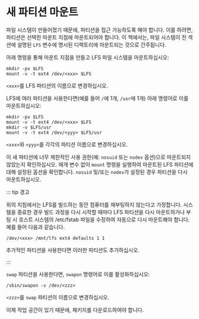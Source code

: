 # 새 파티션 마운트

파일 시스템이 만들어졌기 때문에, 파티션을 접근 가능하도록 해야 합니다. 이를 하려면, 파티션은 선택한 마운트 지점에 마운트되어야 합니다. 이 책에서는, 파일 시스템이 전 섹션에 설명된 `LFS` 변수에 명시된 디렉토리에 마운트되는 것으로 간주됩니다.

아래 명령을 통해 마운트 지점을 만들고 LFS 파일 시스템을 마운트하십시오:
```
mkdir -pv $LFS
mount -v -t ext4 /dev/<xxx> $LFS
```

`<xxx>`를 LFS 파티션의 이름으로 변경하십시오.

LFS에 여러 파티션을 사용한다면(예를 들어 `/`에 1개, `/usr`에 1개) 아래 명령어로 이를 마운트하십시오:
```
mkdir -pv $LFS
mount -v -t ext4 /dev/<xxx> $LFS
mkdir -v $LFS/usr
mount -v -t ext4 /dev/<yyy> $LFS/usr
```

`<xxx>`와 `<yyy>`를 각각의 파티션 이름으로 변경하십시오.

이 새 파티션에 너무 제한적인 사용 권한(예: `nosuid` 또는 `nodev` 옵션)으로 마운트되지 않았는지 확인하십시오. 매개 변수 없이 `mount` 명령을 실행하여 마운트된 LFS 파티션에 대해 설정된 옵션을 확인합니다. `nosuid` 및/또는 `nodev`가 설정된 경우 파티션을 다시 마운트하십시오.

::: tip 경고

위의 지침에서는 LFS를 빌드하는 동안 컴퓨터를 재부팅하지 않는다고 가정합니다. 시스템을 종료한 경우 빌드 과정을 다시 시작할 때마다 LFS 파티션을 다시 마운트하거나 부팅 시 호스트 시스템의 /etc/fstab 파일을 수정하여 자동으로 다시 마운트해야 합니다. 예를 들어 다음과 같습니다.

```
/dev/<xxx> /mnt/lfs ext4 defaults 1 1
```

추가적인 파티션을 사용한다면 이러한 파티션도 추가하십시오.

:::

`swap` 파티션을 사용한다면, `swapon` 명령어로 이를 활성화하십시오:

```
/sbin/swapon -v /dev/<zzz>
```

`<zzz>`를 `swap` 파티션의 이름으로 변경하십시오.

이제 작업 공간이 있기 때문에, 패키지를 다운로드하여야 합니다.